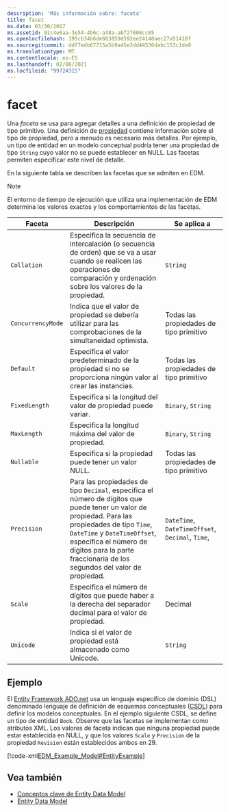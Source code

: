 ```yaml
---
description: 'Más información sobre: faceta'
title: facet
ms.date: 03/30/2017
ms.assetid: 91c4e6aa-3e54-4b6c-a38a-abf27808cc85
ms.openlocfilehash: 195cb34b6de603859d592ee24140aec27a51418f
ms.sourcegitcommit: ddf7edb67715a5b9a45e3dd44536dabc153c1de0
ms.translationtype: MT
ms.contentlocale: es-ES
ms.lasthandoff: 02/06/2021
ms.locfileid: "99724315"
---
```

# <a name="facet"></a>facet

Una *faceta* se usa para agregar detalles a una definición de propiedad de tipo primitivo. Una definición de [propiedad](property.md) contiene información sobre el tipo de propiedad, pero a menudo es necesario más detalles. Por ejemplo, un tipo de entidad en un modelo conceptual podría tener una propiedad de tipo `String` cuyo valor no se puede establecer en NULL. Las facetas permiten especificar este nivel de detalle.  
  
 En la siguiente tabla se describen las facetas que se admiten en EDM.  
  
> [!NOTE]
> El entorno de tiempo de ejecución que utiliza una implementación de EDM determina los valores exactos y los comportamientos de las facetas.  
  
|Faceta|Descripción|Se aplica a|  
|-----------|-----------------|----------------|  
|`Collation`|Especifica la secuencia de intercalación (o secuencia de orden) que se va a usar cuando se realicen las operaciones de comparación y ordenación sobre los valores de la propiedad.|`String`|  
|`ConcurrencyMode`|Indica que el valor de propiedad se debería utilizar para las comprobaciones de la simultaneidad optimista.|Todas las propiedades de tipo primitivo|  
|`Default`|Especifica el valor predeterminado de la propiedad si no se proporciona ningún valor al crear las instancias.|Todas las propiedades de tipo primitivo|  
|`FixedLength`|Especifica si la longitud del valor de propiedad puede variar.|`Binary`, `String`|  
|`MaxLength`|Especifica la longitud máxima del valor de propiedad.|`Binary`, `String`|  
|`Nullable`|Especifica si la propiedad puede tener un valor NULL.|Todas las propiedades de tipo primitivo|  
|`Precision`|Para las propiedades de tipo `Decimal`, especifica el número de dígitos que puede tener un valor de propiedad. Para las propiedades de tipo `Time`, `DateTime` y `DateTimeOffset`, especifica el número de dígitos para la parte fraccionaria de los segundos del valor de propiedad.|`DateTime`, `DateTimeOffset`, `Decimal`, `Time`,|  
|`Scale`|Especifica el número de dígitos que puede haber a la derecha del separador decimal para el valor de propiedad.|Decimal|  
|`Unicode`|Indica si el valor de propiedad está almacenado como Unicode.|`String`|  
  
## <a name="example"></a>Ejemplo  

 El [Entity Framework ADO.net](./ef/index.md) usa un lenguaje específico de dominio (DSL) denominado lenguaje de definición de esquemas conceptuales ([CSDL](/ef/ef6/modeling/designer/advanced/edmx/csdl-spec)) para definir los modelos conceptuales. En el ejemplo siguiente CSDL, se define un tipo de entidad `Book`. Observe que las facetas se implementan como atributos XML. Los valores de faceta indican que ninguna propiedad puede estar establecida en NULL, y que los valores `Scale` y `Precision` de la propiedad `Revision` están establecidos ambos en 29.  
  
 [!code-xml[EDM_Example_Model#EntityExample](../../../../samples/snippets/xml/VS_Snippets_Data/edm_example_model/xml/books.edmx#entityexample)]  
  
## <a name="see-also"></a>Vea también

- [Conceptos clave de Entity Data Model](entity-data-model-key-concepts.md)
- [Entity Data Model](entity-data-model.md)
